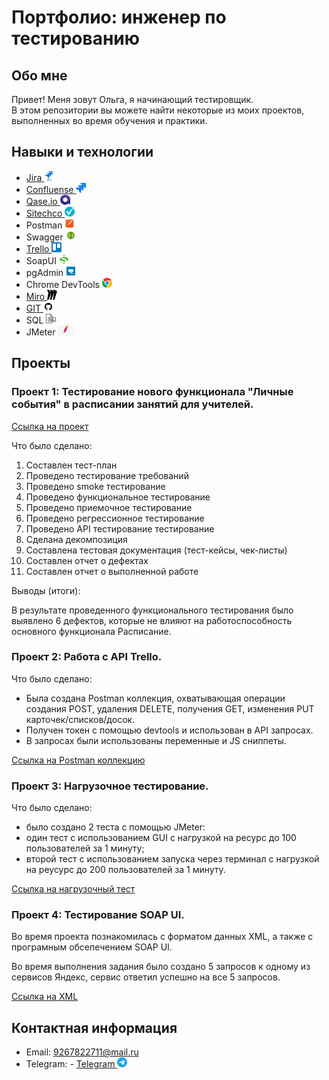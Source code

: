 # Портфолио: инженер по тестированию

## Обо мне 

Привет! Меня зовут Ольга, я начинающий тестировщик. <br>
В этом репозитории вы можете найти некоторые из моих проектов, выполненных во время обучения и практики.
<br>

## Навыки и технологии
- <a href="https://homework2-bag-report.atlassian.net/jira/your-work"> Jira <img src="https://raw.githubusercontent.com/devicons/devicon/55609aa5bd817ff167afce0d965585c92040787a/icons/jira/jira-original-wordmark.svg" width="16" height="16"></a>
- <a href="https://homework2-bag-report.atlassian.net/wiki/home"> Confluense <img src="https://github.com/Tikhonova79/MyPortfolio/blob/main/photo1695398607.jpeg" width="16" height="16"></a>
- <a href="https://app.qase.io/projects"> Qase.io <img src="https://github.com/Tikhonova79/MyPortfolio/blob/main/photo1695399660.jpeg" width="16" height="16"></a>
- <a href="https://chlist.sitechco.ru/project/39754/checklist"> Sitechco <img src="https://github.com/Tikhonova79/MyPortfolio/blob/main/photo1695399774.jpeg" width="16" height="16"></a>
- Postman <img src="https://github.com/Tikhonova79/MyPortfolio/blob/main/photo1695399801.jpeg" height="16"/>
- Swagger <img src="https://github.com/Tikhonova79/MyPortfolio/blob/main/photo1695399815.jpeg" height="16"/>
- <a href="https://trello.com/w/user78810001/home"> Trello <img src="https://github.com/Tikhonova79/MyPortfolio/blob/main/photo1695399826.jpeg" width="16" height="16"></a>
- SoapUI <img src="https://github.com/Tikhonova79/MyPortfolio/blob/main/photo1695399838.jpeg" height="16"/>
- pgAdmin <img src="https://github.com/Tikhonova79/MyPortfolio/blob/main/photo1695399848.jpeg" height="16"/>
- Chrome DevTools <img src="https://github.com/Tikhonova79/MyPortfolio/blob/main/photo1695399861.jpeg" height="16"/>
- <a href="https://miro.com/app/board/uXjVPj9UKmE=/?share_link_id=155222237708"> Miro <img src="https://github.com/Tikhonova79/MyPortfolio/blob/main/photo1695399871.jpeg" width="16" height="16"></a>
- <a href="https://github.com/Tikhonova79/MyPortfolio"> GIT <img src="https://github.com/Tikhonova79/MyPortfolio/blob/main/photo1695399897.jpeg" width="16" height="16"></a>
- SQL <img src="https://github.com/Tikhonova79/MyPortfolio/blob/main/photo1695399886.jpeg" height="16"/>
- JMeter <img src="https://github.com/Tikhonova79/MyPortfolio/blob/main/photo1695402844.jpeg" height="16"/>

## Проекты

### <p> Проект 1: Тестирование нового функционала "Личные события" в расписании занятий для учителей.</p>

<a href="https://www.notion.so/1-2-7a7899dc709440dca38ce3743b642cb8?pvs=4">Ссылка на проект</a>
</p>
<p>Что было сделано:<p>
<ol>
  <li>Составлен тест-план </li>
  <li>Проведено тестирование требований</li>
  <li>Проведено smoke тестирование</li>
  <li>Проведено функциональное тестирование</li>
  <li>Проведено приемочное тестирование</li>
  <li>Проведено регрессионное тестирование</li>
  <li>Проведено API тестирование тестирование</li>
  <li>Сделана декомпозиция</li>
  <li>Составлена тестовая документация (тест-кейсы, чек-листы)</li>
  <li>Составлен отчет о дефектах</li>
  <li>Составлен отчет о выполненной работе</li>
 </ol>

 <p>Выводы (итоги):<p>
В результате проведенного функционального тестирования было выявлено 6 дефектов, которые не влияют на работоспособность основного функционала Расписание.
<br> 

### <p> Проект 2: Работа с API Trello.</p>

<p>Что было сделано:<p>
<ul>
  <li> Была создана Postman коллекция, охватывающая операции создания POST, удаления DELETE, получения GET, изменения PUT карточек/списков/досок.</li>
  <li> Получен токен с помощью devtools и использован в API запросах.</li>
  <li> В запросах были использованы переменные и JS сниппеты.</li>
</ul>  
<a href="https://github.com/Tikhonova79/MyPortfolio/blob/main/H5%20Trello.postman_collection.json">Ссылка на Postman коллекцию</a>

<br> 

### <p> Проект 3: Нагрузочное тестирование.</p>

<p>Что было сделано:<p>
<ul>
  <li>было создано 2 теста с помощью JMeter:</li>
  <li>один тест с использованием GUI с нагрузкой на ресурс до 100 пользователей за 1 минуту;</li> 
  <li>второй тест с использованием запуска через терминал с нагрузкой на реусурс до 200 пользователей за 1 минуту.</li>
</ul>
<a href="https://github.com/Tikhonova79/MyPortfolio/blob/main/HW7.jmx">Ссылка на нагрузочный тест</a>
<br> 

### <p> Проект 4: Тестирование SOAP UI.</p>

<p>Во время проекта познакомилась с форматом данных XML, а также с програмным обсепечением SOAP UI.<p>
<p>Во время выполнения задания было создано 5 запросов к одному из сервисов Яндекс, сервис ответил успешно на все 5 запросов.<p>
<a href="https://github.com/Tikhonova79/MyPortfolio/blob/main/XML%20Speller%20Yandex.odt">Ссылка на XML</a>  
</p>
 
## Контактная информация
- Email: 9267822711@mail.ru
- Telegram: - <a href="https://t.me/tihonya79"> Telegram <img src="https://github.com/Tikhonova79/MyPortfolio/blob/main/telegram-2019-logo.svg" width="16" height="16"></a>
